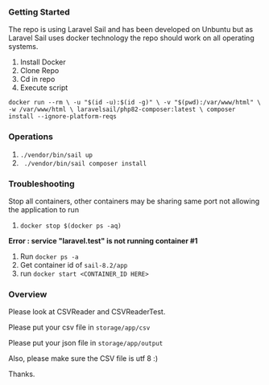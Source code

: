 ### Getting Started

The repo is using Laravel Sail and has been developed on Unbuntu but as Laravel Sail uses docker technology the repo should work on all operating systems. 


1. Install Docker
2. Clone Repo
3. Cd in repo
4. Execute script

``docker run --rm \
    -u "$(id -u):$(id -g)" \
    -v "$(pwd):/var/www/html" \
    -w /var/www/html \
    laravelsail/php82-composer:latest \
    composer install --ignore-platform-reqs``
    
    
### Operations

1. ```./vendor/bin/sail up```
2. ``` ./vendor/bin/sail composer install```

    
### Troubleshooting
 
 Stop all containers, other containers may be sharing same port not allowing the application to run
 
 1. ``docker stop $(docker ps -aq)``
 
**Error : service "laravel.test" is not running container #1**

1. Run ```docker ps -a```
2. Get container id of ``sail-8.2/app``
3. run ```docker start <CONTAINER_ID HERE>```

### Overview

Please look at CSVReader and CSVReaderTest. 

Please put your csv file in ```storage/app/csv```

Please put your json file in ```storage/app/output```

Also, please make sure the CSV file is utf 8 :)

Thanks.



